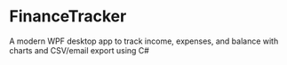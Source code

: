 # FinanceTracker
A modern WPF desktop app to track income, expenses, and balance with charts and CSV/email export using C#
